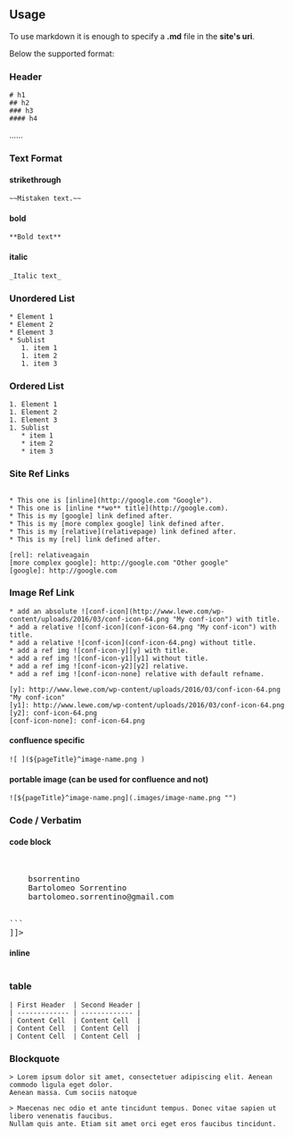 ## Usage

To use markdown it is enough to specify a **.md** file in the **site's uri**.

Below the supported format:


### Header
```
# h1
## h2
### h3
#### h4
```
......

### Text Format

#### strikethrough
```
~~Mistaken text.~~
```

#### bold
```
**Bold text**
```

#### italic
```
_Italic text_
```

### Unordered List

```
* Element 1
* Element 2
* Element 3
* Sublist
   1. item 1
   1. item 2
   1. item 3
```

### Ordered List

```
1. Element 1
1. Element 2
1. Element 3
1. Sublist
   * item 1
   * item 2
   * item 3
```

### Site Ref Links

```

* This one is [inline](http://google.com "Google").
* This one is [inline **wo** title](http://google.com).
* This is my [google] link defined after.
* This is my [more complex google] link defined after.
* This is my [relative](relativepage) link defined after.
* This is my [rel] link defined after.

[rel]: relativeagain
[more complex google]: http://google.com "Other google"
[google]: http://google.com

```

### Image Ref Link

```
* add an absolute ![conf-icon](http://www.lewe.com/wp-content/uploads/2016/03/conf-icon-64.png "My conf-icon") with title.
* add a relative ![conf-icon](conf-icon-64.png "My conf-icon") with title.
* add a relative ![conf-icon](conf-icon-64.png) without title.
* add a ref img ![conf-icon-y][y] with title.
* add a ref img ![conf-icon-y1][y1] without title.
* add a ref img ![conf-icon-y2][y2] relative.
* add a ref img ![conf-icon-none] relative with default refname.

[y]: http://www.lewe.com/wp-content/uploads/2016/03/conf-icon-64.png "My conf-icon"
[y1]: http://www.lewe.com/wp-content/uploads/2016/03/conf-icon-64.png
[y2]: conf-icon-64.png
[conf-icon-none]: conf-icon-64.png
```

#### confluence specific
```
![ ](${pageTitle}^image-name.png )
```

#### portable image (can be used for confluence and not)
```
![${pageTitle}^image-name.png](.images/image-name.png "")
```

### Code / Verbatim

#### code block

<pre><![CDATA[
```xml
<developers>
  <developer>
    <id>bsorrentino</id>
    <name>Bartolomeo Sorrentino</name>
    <email>bartolomeo.sorrentino@gmail.com</email>
  </developer>
</developers>
```
]]></pre>

#### inline
<pre><![CDATA[
```this is inline```  
]]></pre>

### table

```
| First Header  | Second Header |
| ------------- | ------------- |
| Content Cell  | Content Cell  |
| Content Cell  | Content Cell  |
| Content Cell  | Content Cell  |
```

### Blockquote

```
> Lorem ipsum dolor sit amet, consectetuer adipiscing elit. Aenean commodo ligula eget dolor.
Aenean massa. Cum sociis natoque

> Maecenas nec odio et ante tincidunt tempus. Donec vitae sapien ut libero venenatis faucibus.
Nullam quis ante. Etiam sit amet orci eget eros faucibus tincidunt.
```
